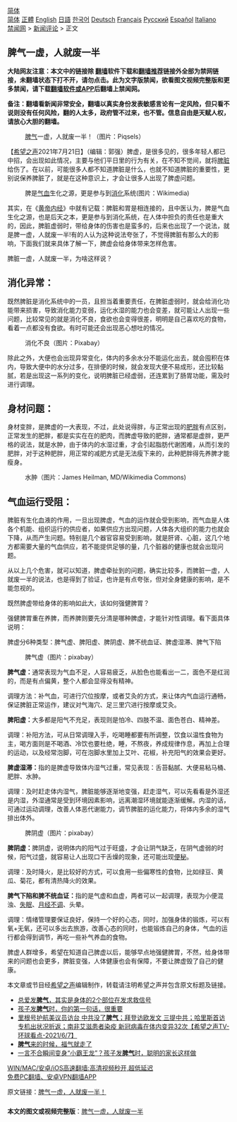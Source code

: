  <!-- 面包屑导航 --> <div class="breadcrumb"><!-- GTranslate: https://gtranslate.io/ -->  <div class="switcher notranslate">  <div class="selected">  <a href="#" onclick="return false;"> 简体</a>  </div>  <div class="option">  <a href="https://www.bannedbook.org" onclick="doGTranslate('zh-CN|zh-CN');jQuery('div.switcher div.selected a').html(jQuery(this).html());return false;" title="简体中文" class="nturl selected"> 简体</a>  <a href="https://www.bannedbook.org/zh-tw/" onclick="doGTranslate('zh-CN|zh-TW');jQuery('div.switcher div.selected a').html(jQuery(this).html());return false;" title="繁體中文" class="nturl"> 正體</a>  <a href="https://www.bannedbook.org/en/" onclick="doGTranslate('zh-CN|en');jQuery('div.switcher div.selected a').html(jQuery(this).html());return false;" title="English" class="nturl"> English</a>  <a href="https://www.bannedbook.org/ja/" onclick="doGTranslate('zh-CN|ja');jQuery('div.switcher div.selected a').html(jQuery(this).html());return false;" title="日本語" class="nturl"> 日語</a>  <a href="https://www.bannedbook.org/ko/" onclick="doGTranslate('zh-CN|ko');jQuery('div.switcher div.selected a').html(jQuery(this).html());return false;" title="한국어" class="nturl"> 한국어</a>  <a href="https://www.bannedbook.org/de/" onclick="doGTranslate('zh-CN|de');jQuery('div.switcher div.selected a').html(jQuery(this).html());return false;" title="Deutsch" class="nturl"> Deutsch</a>  <a href="https://www.bannedbook.org/fr/" onclick="doGTranslate('zh-CN|fr');jQuery('div.switcher div.selected a').html(jQuery(this).html());return false;" title="Français" class="nturl"> Français</a>  <a href="https://www.bannedbook.org/ru/" onclick="doGTranslate('zh-CN|ru');jQuery('div.switcher div.selected a').html(jQuery(this).html());return false;" title="Русский" class="nturl"> Русский</a>  <a href="https://www.bannedbook.org/es/" onclick="doGTranslate('zh-CN|es');jQuery('div.switcher div.selected a').html(jQuery(this).html());return false;" title="Español" class="nturl"> Español</a>  <a href="https://www.bannedbook.org/it/" onclick="doGTranslate('zh-CN|it');jQuery('div.switcher div.selected a').html(jQuery(this).html());return false;" title="Italiano" class="nturl"> Italiano</a>  </div>  </div>      <div class='breadcrumb-sub'><!-- Breadcrumb NavXT 6.3.0 --> <a href="https://www.bannedbook.org/" class="home">禁闻网</a> &gt; <a href="https://www.bannedbook.org/bnews/comments/" class="category">新闻评论</a> &gt; 正文</div></div><h2>脾气一虚，人就废一半</h2> <p class="notice"><b>大陆网友注意：本文中的链接除 <a href="https://github.com/bannedbook/fanqiang" >翻墙</a>软件下载和<a href="https://github.com/killgcd/justmysocks/blob/master/README.md">翻墙推荐</a>链接外全部为禁网链接，未翻墙状态下打不开，请勿点击。此为文字版禁闻，欲看图文视频完整版和更多禁闻，请下载<a href="https://github.com/bannedbook/fanqiang">翻墙软件或APP</a>后翻墙上禁闻网。</p><p>备注：翻墙看新闻非常安全，翻墙以真实身份发表敏感言论有一定风险，但只看不说则没有任何风险，翻的人太多，政府管不过来，也不管。信息自由是天赋人权，请放心大胆的翻墙。</b></p>  <div class="entry"> <figure> <p><figcaption><a href="https://www.bannedbook.org/bnews/tag/%e8%84%be%e6%b0%94/" class="st_tag internal_tag" rel="tag" title="标签 脾气 下的日志">脾气</a>一虚，人就废一半！（图片：Piqsels）</figcaption></figure> <p>【<span class='wp_keywordlink_affiliate'><a href="https://www.soundofhope.org" title="希望之声" target="_blank">希望之声</a></span>2021年7月21日】（编辑：郭强）脾虚，是很多见的，很多年轻人都已中招，会出现如此情况，主要与他们平日里的行为有关，在不知不觉间，就将<a href="https://www.bannedbook.org/bnews/tag/%E8%84%BE%E8%84%8F/" class="st_tag internal_tag" rel="tag" title="标签 脾脏 下的日志">脾脏</a>给伤了。在以前，可能很多人都不知道脾脏是什么，也就不知道脾脏的重要性，更别说保养脾脏了，就是在这种意识上，才会让很多人出现了脾虚问题。</p> <figure><figcaption>脾是<a href="https://www.bannedbook.org/bnews/tag/%e6%b0%94%e8%a1%80/" class="st_tag internal_tag" rel="tag" title="标签 气血 下的日志">气血</a>生化之源，更是参与到<a href="https://www.bannedbook.org/bnews/tag/%E6%B6%88%E5%8C%96/" class="st_tag internal_tag" rel="tag" title="标签 消化 下的日志">消化</a>系统(图片：Wikimedia)</figcaption></figure> <p>其实，在《<span class='wp_keywordlink'><a href="https://www.bannedbook.org/forum24/topic3903.html" title="《黄帝内经》" target="_blank">黄帝内经</a></span>》中就有记载：脾脏和胃是相连接的，且中医认为，脾是气血生化之源，也是后天之本，更是参与到消化系统，在人体中担负的责任也是重大的，因此，脾脏虚弱时，带给身体的伤害也是蛮多的，后来也出现了一个说法，就是脾一虚，人就废一半!有的人认为这种说法夸张了，不觉得脾脏有那么大的影响，下面我们就来具体了解一下，脾虚会给身体带来怎样危害。</p> <p>脾脏一虚，人就废一半，为啥这样说？</p> <h2>消化异常：</h2> <p>既然脾脏是消化系统中的一员，且担当着重要责任，在脾脏虚弱时，就会给消化功能带来损害，导致消化能力变弱，运化水湿的能力也会变差，就可能让人出现一些问题，比较常见的就是消化不良，食欲也会变得很差，明明是自己喜欢吃的食物，看着一点都没有食欲。有时可能还会出现恶心想吐的情况。</p> <figure><figcaption>消化不良（图片：Pixabay）</figcaption></figure> <p>除此之外，大便也会出现异常变化，体内的多余水分不能运化出去，就会囤积在体内，导致大便中的水分过多，在排便的时候，就会发现大便不易成形，还比较黏腻，若是出现这一系列的变化，说明脾脏已经虚弱，还连累到了肠胃功能，需及时进行调理。</p> <h2>身材问题：</h2> <p>身材变胖，是脾虚的一大表现，不过，此处说得胖，与正常出现的<a href="https://www.bannedbook.org/bnews/tag/%E8%82%A5%E8%83%96/" class="st_tag internal_tag" rel="tag" title="标签 肥胖 下的日志">肥胖</a>有点区别，正常发生的肥胖，都是实实在在的肥肉，而脾虚导致的肥胖，通常都是虚胖，更严格的说法，就是水肿，由于体内的水湿过重，才会引起脂肪代谢困难，从而引发的肥胖，对于这种肥胖，用正常的减肥方式是无法瘦下来的，此种肥胖得先养脾才能瘦身。</p>  <figure><figcaption>水肿（图片：James Heilman, MD/Wikimedia Commons)</figcaption></figure> <h2>气血运行受阻：</h2> <p>脾脏有生化血液的作用，一旦出现脾虚，气血的运作就会受到影响，而气血是人体各个机能、组织运行的供应者，如果供应方出现问题，人体各大组织的能力也就会下降，从而产生问题。特别是几个器官容易受到影响，就是肝肾、心脏，这几个地方都需要大量的气血供应，若不能提供足够的量，几个脏器的健康也就会出现问题。</p> <p>从以上几个危害，就可以知道，脾虚牵扯到的问题，确实比较多，而脾脏一虚，人就废一半的说法，也是得到了验证，也许是有点夸张，但对全身健康的影响，是不能忽视的。</p> <p>既然脾虚带给身体的影响如此大，该如何强健脾胃？</p> <p>强健脾胃重在养脾，而养脾则要先分清是哪种脾虚，才能针对性调理。看下面具体说明：</p> <p>脾虚分6种类型：脾气虚、脾阳虚、脾阴虚、脾不统血证、脾虚湿滞、脾气下陷</p> <figure><figcaption>脾气虚（图片：pixabay）</figcaption></figure> <p><strong>脾气虚：</strong>通常表现为气血不足，人容易疲乏，从脸色也能看出一二，面色不是红润的，而是有点偏黄，整个人都会显得没有精神。</p>  <p>调理方法：补气血，可进行穴位按摩，或者艾灸的方式，来让体内气血运行通畅，保证脾脏正常运作，建议对气海穴、足三里穴进行按摩或艾灸。</p> <p><strong>脾阳虚：</strong>大多都是阳气不充足，表现则是怕冷、四肢不温、面色苍白、精神差。</p> <p>调理：补阳方法，可从日常调理入手，吃喝睡都要有所调整，饮食以温性食物为主，喝方面则是不喝酒、冷饮也要杜绝，睡，不熬夜，养成规律作息，再加上合理的运动，以及经常泡脚，可在泡脚水里加上艾叶、花椒，补充阳气的效果会更好。</p> <p><strong>脾虚湿滞：</strong>指的是脾虚导致体内湿气过重，常见表现：舌苔黏腻、大便易粘马桶、肥胖、水肿。</p> <p>调理：及时赶走体内湿气，脾脏能够逐渐地变强，赶走湿气，可以先看看是外湿还是内湿，外湿通常是受到环境因素影响，远离潮湿环境就能逐渐缓解。内湿的话，可通过运动调理，改善人体恶代谢能力，调节脾脏的运化能力，将体内多余的湿气排出体外。</p> <figure><figcaption>脾阴虚（图片：pixabay）</figcaption></figure> <p><strong>脾阴虚：</strong>脾阴虚，说明体内的阳气过于旺盛，才会让阴气缺乏，在阴气虚弱的时候，阳气过盛，就容易让人出现口干舌燥的现象，还可能出现<a href="https://www.bannedbook.org/bnews/tag/%e4%be%bf%e7%a7%98/" class="st_tag internal_tag" rel="tag" title="标签 便秘 下的日志">便秘</a>。</p>  <p>调理：及时降火，是比较好的方式，可以食用一些偏寒性的食物，比如绿豆、黄瓜、菊花，都有清热降火的效果。</p> <p><strong>脾气下陷和脾不统血证：</strong>指的是气虚和血虚，两者可以一起调理，表现为小便混浊、<a href="https://www.bannedbook.org/bnews/tag/%e5%a4%b1%e7%9c%a0/" class="st_tag internal_tag" rel="tag" title="标签 失眠 下的日志">失眠</a>、<a href="https://www.bannedbook.org/bnews/tag/%e6%9c%88%e7%bb%8f%e4%b8%8d%e8%b0%83/" class="st_tag internal_tag" rel="tag" title="标签 月经不调 下的日志">月经不调</a>、头晕。</p> <p>调理：情绪管理要保证良好，保持一个好的心态，同时，加强身体的锻炼，可以有氧+无氧，还可以多出去旅游，改善心态的同时，也能锻炼自己的身体，气血的运行都会得到调节，再吃一些补气养血的食物。</p> <p>脾虚人群增多，希望在知道自己脾虚以后，能够早点地强健脾胃，不然，给身体带来的问题也会更多，脾脏变强，人体健康也会有保障，不要让脾虚毁了自己的健康。</p> <p>本文章或节目经<a href="https://www.bannedbook.org/bnews/tag/%e5%b8%8c%e6%9c%9b%e4%b9%8b%e5%a3%b0/" class="st_tag internal_tag" rel="tag" title="标签 希望之声 下的日志">希望之声</a>编辑制作，转载请注明希望之声并包含原文标题及链接。 </p> <ul class='op-related-articles' title='相关阅读'> <li><a href='https://www.bannedbook.org/bnews/comments/20210627/1575494.html' target='_blank'>总爱发<b>脾气</b>，其实是身体的2个部位在发求救信号</a></li> <li><a href='https://www.bannedbook.org/bnews/lifebaike/20210611/1564464.html' target='_blank'>孩子发<b>脾气</b>时，你的第一句话，很重要</a></li> <li><a href='https://www.bannedbook.org/bnews/comments/20210608/1561922.html' target='_blank'>里根号护航美议员访台 中共没了<b>脾气</b>；拜登访欧发文 三提中共；哈里斯首访 专机出状况折返；南非艾滋患者染疫 新冠病毒在体内变异32次【希望之声TV-环球看点-2021/6/7】</a></li> <li><a href='https://www.bannedbook.org/bnews/funmedia/20210530/1556534.html' target='_blank'><b>脾气</b>来的时候，福气就走了</a></li> <li><a href='https://www.bannedbook.org/bnews/lifebaike/20210521/1550728.html' target='_blank'>一言不合瞬间变身“小霸王龙”？孩子发<b>脾气</b>时，聪明的家长这样做</a></li> </ul> <p class="texttj"> <a href="https://github.com/bannedbook/fanqiang/wiki/V2ray%E6%9C%BA%E5%9C%BA" target="_blank">WIN/MAC/安卓/iOS高速翻墙:高清视频秒开,超低延迟</a><br/> <a href="https://github.com/bannedbook/fanqiang/wiki/%E7%A6%81%E9%97%BB%E7%BD%91%E5%AE%89%E5%8D%93%E7%BF%BB%E5%A2%99%E6%96%B0%E9%97%BBAPP" target="_blank">免费PC翻墙、安卓VPN翻墙APP</a></p> <p>原文链接：<a class="src_link"  href="https://www.soundofhope.org/post/527048" target="_blank">脾气一虚，人就废一半！</a></p><a name='sharetosocial'></a>  <div style="margin-bottom:5px;padding-bottom:5px;clear:both"> <div id="archive-pix-1" class="banner-ads"> <!-- AuctionX Display platform tag START --> <div id="26318x728x90x621x_ADSLOT2" clicktrack="%%CLICK_URL_ESC%%"></div> <!-- AuctionX Display platform tag END --> </div> <div id="archive-pix-2" class="banner-ads"> <!-- AuctionX Display platform tag START --> <div id="26315x300x250x621x_ADSLOT2" clicktrack="%%CLICK_URL_ESC%%"></div> <!-- AuctionX Display platform tag END --> </div> </div>  <div id="archive-pix-1" class="banner-ads"> <!-- AuctionX Display platform tag START --> <div id="26318x728x90x621x_ADSLOT3" clicktrack="%%CLICK_URL_ESC%%"></div> <!-- AuctionX Display platform tag END --> </div> <div><b>本文的图文或视频完整版</b>：<a href='https://www.bannedbook.org/bnews/comments/20210721/1591351.html'>脾气一虚，人就废一半</a></div>  </div><!--END ENTRY--> 